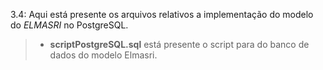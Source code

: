 3.4:
Aqui está presente os arquivos relativos a implementação do modelo do *ELMASRI* no PostgreSQL.
>- **scriptPostgreSQL.sql** está presente o script para do banco de dados do modelo Elmasri.
